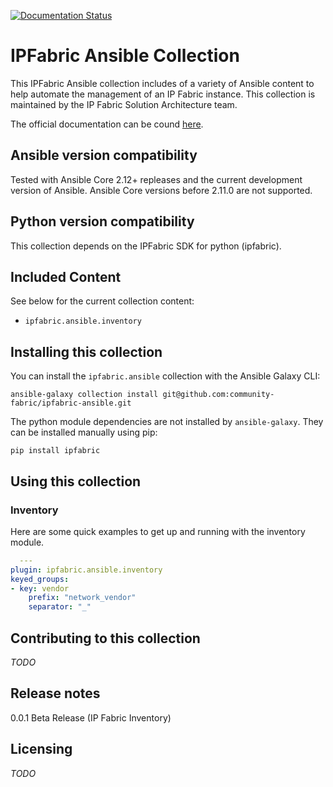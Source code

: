 [![Documentation Status](https://readthedocs.org/projects/ipfabric-ansible/badge/?version=latest)](https://ipfabric-ansible.readthedocs.io/en/latest/?badge=latest)

# IPFabric Ansible Collection
This IPFabric Ansible collection includes of a variety of Ansible content to help automate the management of an IP Fabric instance. This collection is maintained by the IP Fabric Solution Architecture team.

The official documentation can be cound [here](https://ipfabric-ansible.readthedocs.io/en/latest/).

## Ansible version compatibility
Tested with Ansible Core 2.12+ repleases and the current development version of Ansible. Ansible Core versions before 2.11.0 are not supported. 

## Python version compatibility
This collection depends on the IPFabric SDK for python (ipfabric).

## Included Content
See below for the current collection content:
- `ipfabric.ansible.inventory`

## Installing this collection
You can install the `ipfabric.ansible` collection with the Ansible Galaxy CLI:

```
ansible-galaxy collection install git@github.com:community-fabric/ipfabric-ansible.git
```

The python module dependencies are not installed by `ansible-galaxy`. They can be installed manually using pip:

```
pip install ipfabric
```

## Using this collection

### Inventory
Here are some quick examples to get up and running with the inventory module.

```yaml
  ---
plugin: ipfabric.ansible.inventory
keyed_groups:
- key: vendor
    prefix: "network_vendor"
    separator: "_"
```

## Contributing to this collection
*TODO*

## Release notes
0.0.1 Beta Release (IP Fabric Inventory)

## Licensing
*TODO*
